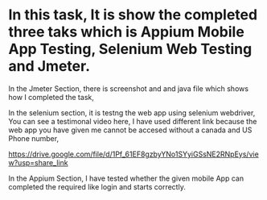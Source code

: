 # In this task, It is show the completed three taks which is Appium Mobile App Testing, Selenium Web Testing and Jmeter.

In the Jmeter Section, there is screenshot and and java file which shows how I completed the task, 

In the selenium section, it is testng the web app using selenium webdriver, You can see a testimonal video here, I have used different link because the web app you have given me cannot be accesed without a canada and US Phone number, 

https://drive.google.com/file/d/1Pf_61EF8gzbyYNo1SYyiGSsNE2RNpEys/view?usp=share_link

In the Appium Section, I have tested whether the given mobile App can completed the required like login and starts correctly.


